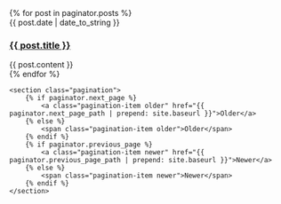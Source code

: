   <section class="posts">
        {% for post in paginator.posts %}
        <article class="post">
            <time datetime="{{ post.date | date_to_xmlschema }}" class="post-date">{{ post.date | date_to_string }}</time>
            <h1 class="post-title">
                <a href="{{ site.baseurl }}{{ post.url }}">
                    {{ post.title }}
                </a>
            </h1>
            {{ post.content }}
        </article>
        {% endfor %}
    </section>

    <section class="pagination">
        {% if paginator.next_page %}
            <a class="pagination-item older" href="{{ paginator.next_page_path | prepend: site.baseurl }}">Older</a>
        {% else %}
            <span class="pagination-item older">Older</span>
        {% endif %}
        {% if paginator.previous_page %}
            <a class="pagination-item newer" href="{{ paginator.previous_page_path | prepend: site.baseurl }}">Newer</a>
        {% else %}
            <span class="pagination-item newer">Newer</span>
        {% endif %}
    </section>
</div>